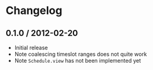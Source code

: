 # Changelog

## 0.1.0 / 2012-02-20

- Initial release
- Note coalescing timeslot ranges does not quite work
- Note `Schedule.view` has not been implemented yet